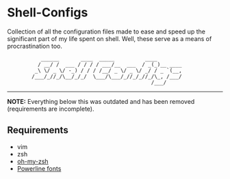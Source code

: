 # Shell-Configs
Collection of all the configuration files made to ease and speed up the significant part of my life spent on shell. Well, these serve as a means of procrastination too.

```
           ______       ____  _____          ____        
          / __/ /  ___ / / / / ___/__  ___  / _(_)__ ____
         _\ \/ _ \/ -_) / / / /__/ _ \/ _ \/ _/ / _ `(__,
        /___/_//_/\__/_/_/  \___/\___/_//_/_//_/\_, /___/
                                               /___/ 
```


---

<!--On any normal day - <br>-->
<!--![Shell-Demo](images/image.png)-->

**NOTE:** Everything below this was outdated and has been removed (requirements are incomplete).

## Requirements
* vim
* zsh
* [oh-my-zsh](http://ohmyz.sh/)
* [Powerline fonts](https://github.com/powerline/fonts#powerline-fonts)
